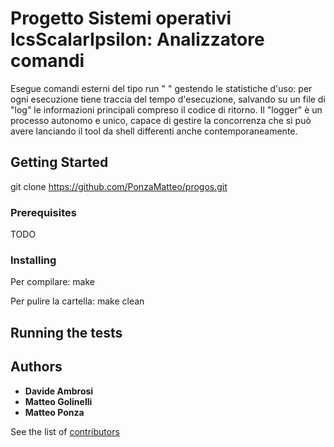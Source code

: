 # Progetto Sistemi operativi IcsScalarIpsilon: Analizzatore comandi

Esegue comandi esterni del tipo run "<cmd> <args>" gestendo le statistiche d'uso:
per ogni esecuzione tiene traccia del tempo d'esecuzione, salvando su un file di "log" le informazioni principali compreso il codice di ritorno.
Il "logger" è un processo autonomo e unico, capace di gestire la concorrenza che si può avere lanciando il tool da shell differenti anche contemporaneamente.

## Getting Started

git clone https://github.com/PonzaMatteo/progos.git

### Prerequisites

TODO

### Installing

Per compilare:
make

Per pulire la cartella:
make clean
## Running the tests



## Authors

* **Davide Ambrosi**
* **Matteo Golinelli**
* **Matteo Ponza**


See the list of [contributors](https://github.com/PonzaMatteo/progos/graphs/contributors)


